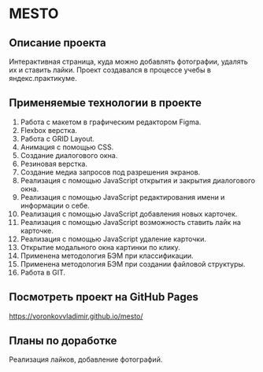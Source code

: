 # MESTO #
## Описание проекта ##
Интерактивная страница, куда можно добавлять фотографии, удалять их и ставить лайки. Проект создавался в процессе учебы в яндекс.практикуме.
## Применяемые технологии в проекте ##
1. Работа с макетом в графическим редактором Figma.
2. Flexbox верстка.
3. Работа с GRID Layout.
4. Анимация с помощью CSS.
5. Создание диалогового окна.
6. Резиновая верстка.
7. Создание медиа запросов под разрешения экранов.
8. Реализация с помощью JavaScript открытия и закрытия диалогового окна.
9. Реализация с помощью JavaScript редактирования имени и информации о себе.
10. Реализация с помощью JavaScript добавления новых карточек.
11. Реализация с помощью JavaScript возможность ставить лайк на карточке.
12. Реализация с помощью JavaScript удаление карточки.
13. Открытие модального окна картинки по клику.
14. Применена методология БЭМ при классификации.
15. Применена методология БЭМ при создании файловой структуры.
16. Работа в GIT.
## Посмотреть проект на GitHub Pages ##
https://voronkovvladimir.github.io/mesto/
## Планы по доработке ##
Реализация лайков, добавление фотографий.